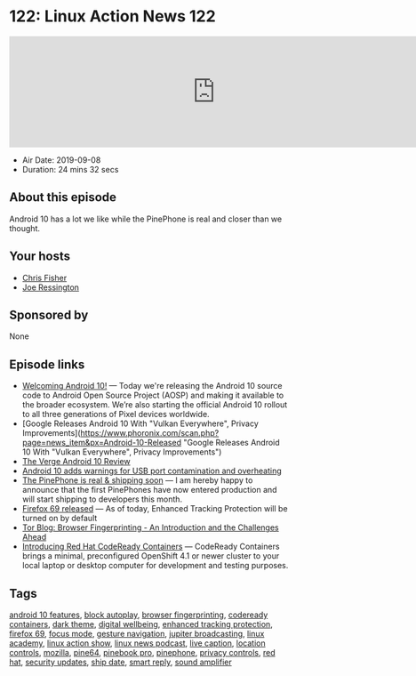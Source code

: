 # 122: Linux Action News 122

<iframe src="https://player.fireside.fm/v2/DAcK9LdX+e6752XGk?theme=dark" width="740" height="200" frameborder="0" scrolling="no"></iframe>

* Air Date: 2019-09-08
* Duration: 24 mins 32 secs

## About this episode

Android 10 has a lot we like while the PinePhone is real and closer than we thought.

## Your hosts
* [Chris Fisher](https://linuxactionnews.com/hosts/chris)
* [Joe Ressington](https://linuxactionnews.com/hosts/joe)

## Sponsored by

None



## Episode links

  * [Welcoming Android 10!](https://android-developers.googleblog.com/2019/09/welcoming-android-10.html "Welcoming Android 10!") — Today we're releasing the Android 10 source code to Android Open Source Project (AOSP) and making it available to the broader ecosystem. We’re also starting the official Android 10 rollout to all three generations of Pixel devices worldwide. 
  * [Google Releases Android 10 With "Vulkan Everywhere", Privacy Improvements](https://www.phoronix.com/scan.php?page=news_item&px=Android-10-Released "Google Releases Android 10 With "Vulkan Everywhere", Privacy Improvements")
  * [The Verge Android 10 Review](https://www.theverge.com/2019/9/4/20848251/android-10-review-dark-theme-focus-mode-gestures "The Verge Android 10 Review")
  * [Android 10 adds warnings for USB port contamination and overheating](https://www.xda-developers.com/android-10-usb-contaminant-overheating-warning/ "Android 10 adds warnings for USB port contamination and overheating")
  * [The PinePhone is real & shipping soon](https://www.pine64.org/2019/09/05/september-update-the-pinephone-is-real-shipping-soon/ "The PinePhone is real & shipping soon") — I am hereby happy to announce that the first PinePhones have now entered production and will start shipping to developers this month.
  * [Firefox 69 released](https://www.mozilla.org/en-US/firefox/69.0/releasenotes/ "Firefox 69 released") — As of today, Enhanced Tracking Protection will be turned on by default
  * [Tor Blog: Browser Fingerprinting - An Introduction and the Challenges Ahead](https://blog.torproject.org/browser-fingerprinting-introduction-and-challenges-ahead "Tor Blog: Browser Fingerprinting - An Introduction and the Challenges Ahead")
  * [Introducing Red Hat CodeReady Containers](https://developers.redhat.com/blog/2019/09/05/red-hat-openshift-4-on-your-laptop-introducing-red-hat-codeready-containers/ "Introducing Red Hat CodeReady Containers") — CodeReady Containers brings a minimal, preconfigured OpenShift 4.1 or newer cluster to your local laptop or desktop computer for development and testing purposes. 



## Tags

[android 10 features](https://linuxactionnews.com/tags/android%2010%20features), [block autoplay](https://linuxactionnews.com/tags/block%20autoplay), [browser fingerprinting](https://linuxactionnews.com/tags/browser%20fingerprinting), [codeready containers](https://linuxactionnews.com/tags/codeready%20containers), [dark theme](https://linuxactionnews.com/tags/dark%20theme), [digital wellbeing](https://linuxactionnews.com/tags/digital%20wellbeing), [enhanced tracking protection](https://linuxactionnews.com/tags/enhanced%20tracking%20protection), [firefox 69](https://linuxactionnews.com/tags/firefox%2069), [focus mode](https://linuxactionnews.com/tags/focus%20mode), [gesture navigation](https://linuxactionnews.com/tags/gesture%20navigation), [jupiter broadcasting](https://linuxactionnews.com/tags/jupiter%20broadcasting), [linux academy](https://linuxactionnews.com/tags/linux%20academy), [linux action show](https://linuxactionnews.com/tags/linux%20action%20show), [linux news podcast](https://linuxactionnews.com/tags/linux%20news%20podcast), [live caption](https://linuxactionnews.com/tags/live%20caption), [location controls](https://linuxactionnews.com/tags/location%20controls), [mozilla](https://linuxactionnews.com/tags/mozilla), [pine64](https://linuxactionnews.com/tags/pine64), [pinebook pro](https://linuxactionnews.com/tags/pinebook%20pro), [pinephone](https://linuxactionnews.com/tags/pinephone), [privacy controls](https://linuxactionnews.com/tags/privacy%20controls), [red hat](https://linuxactionnews.com/tags/red%20hat), [security updates](https://linuxactionnews.com/tags/security%20updates), [ship date](https://linuxactionnews.com/tags/ship%20date), [smart reply](https://linuxactionnews.com/tags/smart%20reply), [sound amplifier](https://linuxactionnews.com/tags/sound%20amplifier)